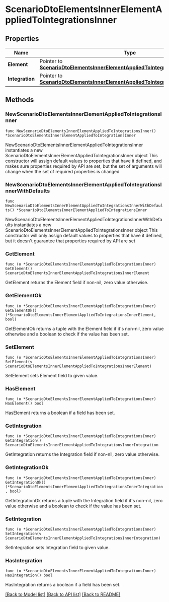 # ScenarioDtoElementsInnerElementAppliedToIntegrationsInner

## Properties

Name | Type | Description | Notes
------------ | ------------- | ------------- | -------------
**Element** | Pointer to [**ScenarioDtoElementsInnerElementAppliedToIntegrationsInnerElement**](ScenarioDtoElementsInnerElementAppliedToIntegrationsInnerElement.md) |  | [optional] 
**Integration** | Pointer to [**ScenarioDtoElementsInnerElementAppliedToIntegrationsInnerIntegration**](ScenarioDtoElementsInnerElementAppliedToIntegrationsInnerIntegration.md) |  | [optional] 

## Methods

### NewScenarioDtoElementsInnerElementAppliedToIntegrationsInner

`func NewScenarioDtoElementsInnerElementAppliedToIntegrationsInner() *ScenarioDtoElementsInnerElementAppliedToIntegrationsInner`

NewScenarioDtoElementsInnerElementAppliedToIntegrationsInner instantiates a new ScenarioDtoElementsInnerElementAppliedToIntegrationsInner object
This constructor will assign default values to properties that have it defined,
and makes sure properties required by API are set, but the set of arguments
will change when the set of required properties is changed

### NewScenarioDtoElementsInnerElementAppliedToIntegrationsInnerWithDefaults

`func NewScenarioDtoElementsInnerElementAppliedToIntegrationsInnerWithDefaults() *ScenarioDtoElementsInnerElementAppliedToIntegrationsInner`

NewScenarioDtoElementsInnerElementAppliedToIntegrationsInnerWithDefaults instantiates a new ScenarioDtoElementsInnerElementAppliedToIntegrationsInner object
This constructor will only assign default values to properties that have it defined,
but it doesn't guarantee that properties required by API are set

### GetElement

`func (o *ScenarioDtoElementsInnerElementAppliedToIntegrationsInner) GetElement() ScenarioDtoElementsInnerElementAppliedToIntegrationsInnerElement`

GetElement returns the Element field if non-nil, zero value otherwise.

### GetElementOk

`func (o *ScenarioDtoElementsInnerElementAppliedToIntegrationsInner) GetElementOk() (*ScenarioDtoElementsInnerElementAppliedToIntegrationsInnerElement, bool)`

GetElementOk returns a tuple with the Element field if it's non-nil, zero value otherwise
and a boolean to check if the value has been set.

### SetElement

`func (o *ScenarioDtoElementsInnerElementAppliedToIntegrationsInner) SetElement(v ScenarioDtoElementsInnerElementAppliedToIntegrationsInnerElement)`

SetElement sets Element field to given value.

### HasElement

`func (o *ScenarioDtoElementsInnerElementAppliedToIntegrationsInner) HasElement() bool`

HasElement returns a boolean if a field has been set.

### GetIntegration

`func (o *ScenarioDtoElementsInnerElementAppliedToIntegrationsInner) GetIntegration() ScenarioDtoElementsInnerElementAppliedToIntegrationsInnerIntegration`

GetIntegration returns the Integration field if non-nil, zero value otherwise.

### GetIntegrationOk

`func (o *ScenarioDtoElementsInnerElementAppliedToIntegrationsInner) GetIntegrationOk() (*ScenarioDtoElementsInnerElementAppliedToIntegrationsInnerIntegration, bool)`

GetIntegrationOk returns a tuple with the Integration field if it's non-nil, zero value otherwise
and a boolean to check if the value has been set.

### SetIntegration

`func (o *ScenarioDtoElementsInnerElementAppliedToIntegrationsInner) SetIntegration(v ScenarioDtoElementsInnerElementAppliedToIntegrationsInnerIntegration)`

SetIntegration sets Integration field to given value.

### HasIntegration

`func (o *ScenarioDtoElementsInnerElementAppliedToIntegrationsInner) HasIntegration() bool`

HasIntegration returns a boolean if a field has been set.


[[Back to Model list]](../README.md#documentation-for-models) [[Back to API list]](../README.md#documentation-for-api-endpoints) [[Back to README]](../README.md)


